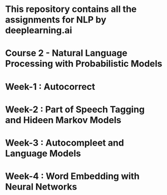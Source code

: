 # This repository contains all the assignments for NLP by deeplearning.ai

# Course 2 - Natural Language Processing with Probabilistic Models
# Week-1 : Autocorrect
# Week-2 : Part of Speech Tagging and Hideen Markov Models
# Week-3 : Autocompleet and Language Models
# Week-4 : Word Embedding with Neural Networks
